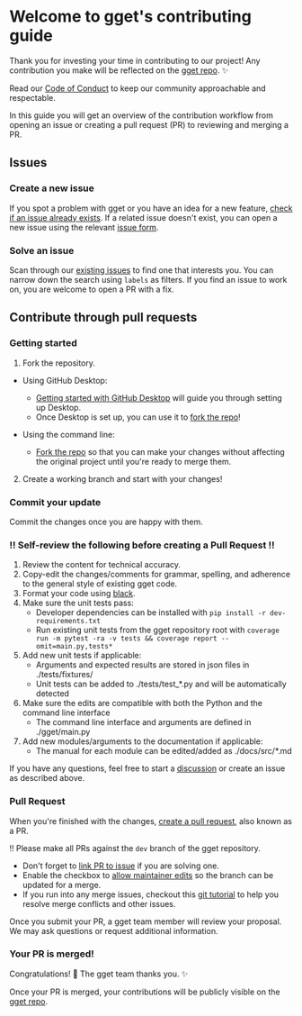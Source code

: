 # Welcome to gget's contributing guide

Thank you for investing your time in contributing to our project! Any contribution you make will be reflected on the [gget repo](https://github.com/pachterlab/gget). ✨

Read our [Code of Conduct](./code_of_conduct.md) to keep our community approachable and respectable.

In this guide you will get an overview of the contribution workflow from opening an issue or creating a pull request (PR) to reviewing and merging a PR.

## Issues

### Create a new issue

If you spot a problem with gget or you have an idea for a new feature, [check if an issue already exists](https://github.com/pachterlab/gget/issues). If a related issue doesn't exist, you can open a new issue using the relevant [issue form](https://github.com/pachterlab/gget/issues/new/choose).

### Solve an issue

Scan through our [existing issues](https://github.com/pachterlab/gget/issues) to find one that interests you. You can narrow down the search using `labels` as filters. If you find an issue to work on, you are welcome to open a PR with a fix.

## Contribute through pull requests

### Getting started

1. Fork the repository.
- Using GitHub Desktop:
  - [Getting started with GitHub Desktop](https://docs.github.com/en/desktop/installing-and-configuring-github-desktop/getting-started-with-github-desktop) will guide you through setting up Desktop.
  - Once Desktop is set up, you can use it to [fork the repo](https://docs.github.com/en/desktop/contributing-and-collaborating-using-github-desktop/cloning-and-forking-repositories-from-github-desktop)!

- Using the command line:
  - [Fork the repo](https://docs.github.com/en/github/getting-started-with-github/fork-a-repo#fork-an-example-repository) so that you can make your changes without affecting the original project until you're ready to merge them.

2. Create a working branch and start with your changes!

### Commit your update

Commit the changes once you are happy with them.

### ‼️ Self-review the following before creating a Pull Request ‼️

1. Review the content for technical accuracy.
2. Copy-edit the changes/comments for grammar, spelling, and adherence to the general style of existing gget code.
3. Format your code using [black](https://black.readthedocs.io/en/stable/getting_started.html).
4. Make sure the unit tests pass:
    - Developer dependencies can be installed with `pip install -r dev-requirements.txt`
    - Run existing unit tests from the gget repository root with `coverage run -m pytest -ra -v tests && coverage report --omit=main.py,tests*`
5. Add new unit tests if applicable:
    - Arguments and expected results are stored in json files in ./tests/fixtures/
    - Unit tests can be added to ./tests/test_*.py and will be automatically detected
6. Make sure the edits are compatible with both the Python and the command line interface
    - The command line interface and arguments are defined in ./gget/main.py
8. Add new modules/arguments to the documentation if applicable:
    - The manual for each module can be edited/added as ./docs/src/*.md

If you have any questions, feel free to start a [discussion](https://github.com/pachterlab/gget/discussions) or create an issue as described above.

### Pull Request

When you're finished with the changes, [create a pull request](https://docs.github.com/en/pull-requests/collaborating-with-pull-requests/proposing-changes-to-your-work-with-pull-requests/creating-a-pull-request), also known as a PR.

‼️ Please make all PRs against the `dev` branch of the gget repository. 

- Don't forget to [link PR to issue](https://docs.github.com/en/issues/tracking-your-work-with-issues/linking-a-pull-request-to-an-issue) if you are solving one.
- Enable the checkbox to [allow maintainer edits](https://docs.github.com/en/github/collaborating-with-issues-and-pull-requests/allowing-changes-to-a-pull-request-branch-created-from-a-fork) so the branch can be updated for a merge.
- If you run into any merge issues, checkout this [git tutorial](https://github.com/skills/resolve-merge-conflicts) to help you resolve merge conflicts and other issues.

Once you submit your PR, a gget team member will review your proposal. We may ask questions or request additional information.

### Your PR is merged!

Congratulations! 🎉	 The gget team thanks you. ✨

Once your PR is merged, your contributions will be publicly visible on the [gget repo](https://github.com/pachterlab/gget).
